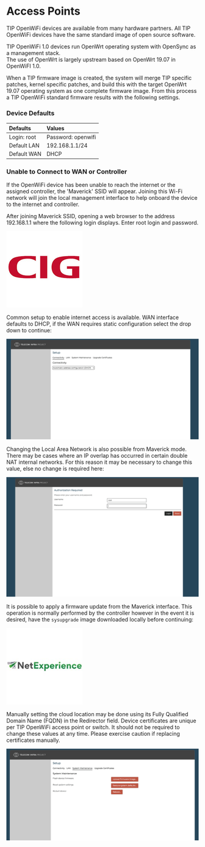 # Access Points

TIP OpenWiFi devices are available from many hardware partners. All TIP OpenWiFi devices have the same standard image of open source software.

TIP OpenWiFi 1.0 devices run OpenWrt operating system with OpenSync as a management stack.   
The use of OpenWrt is largely upstream based on OpenWrt 19.07 in OpenWiFI 1.0.

When a TIP firmware image is created, the system will merge TIP specific patches, kernel specific patches, and build this with the target OpenWrt 19.07 operating system as one complete firmware image. From this process a TIP OpenWiFi standard firmware results with the following settings.

### Device Defaults

| Defaults | Values |
| :--- | :--- |
| Login: root | Password: openwifi |
| Default LAN | 192.168.1.1/24  |
| Default WAN | DHCP |

### Unable to Connect to WAN or Controller

If the OpenWiFi device has been unable to reach the internet or the assigned controller, the 'Maverick' SSID will appear. Joining this Wi-Fi network will join the local management interface to help onboard the device to the internet and controller.

After joining Maverick SSID, opening a web browser to the address 192.168.1.1 where the following login displays. Enter root login and password.

![Maverick Local Web Page](../.gitbook/assets/image%20%2811%29.png)

Common setup to enable internet access is available. WAN interface defaults to DHCP, if the WAN requires static configuration select the drop down to continue:

![Connectivity Maverick Page](../.gitbook/assets/image%20%2815%29.png)

Changing the Local Area Network is also possible from Maverick mode. There may be cases where an IP overlap has occurred in certain double NAT internal networks. For this reason it may be necessary to change this value, else no change is required here:

![Maverick LAN Page](../.gitbook/assets/image%20%2814%29.png)

It is possible to apply a firmware update from the Maverick interface. This operation is normally performed by the controller however in the event it is desired, have the `sysupgrade` image downloaded locally before continuing:

![Maverick based firmware upgrade](../.gitbook/assets/image%20%289%29.png)

Manually setting the cloud location may be done using its Fully Qualified Domain Name \(FQDN\) in the Redirector field. Device certificates are unique per TIP OpenWiFi access point or switch. It should not be required to change these values at any time. Please exercise caution if replacing certificates manually. 

![Maverick set Cloud &apos;Redirector&apos;](../.gitbook/assets/image%20%2817%29.png)

###
